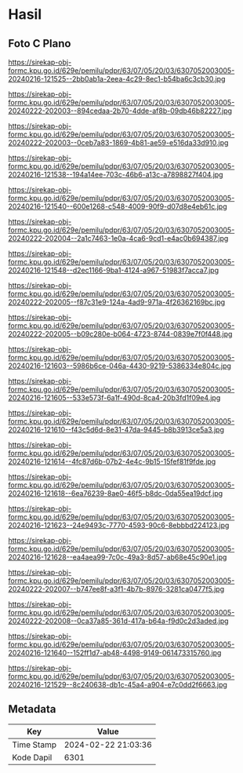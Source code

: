 # Hasil

## Foto C Plano

https://sirekap-obj-formc.kpu.go.id/629e/pemilu/pdpr/63/07/05/20/03/6307052003005-20240216-121525--2bb0ab1a-2eea-4c29-8ec1-b54ba6c3cb30.jpg

https://sirekap-obj-formc.kpu.go.id/629e/pemilu/pdpr/63/07/05/20/03/6307052003005-20240222-202003--894cedaa-2b70-4dde-af8b-09db46b82227.jpg

https://sirekap-obj-formc.kpu.go.id/629e/pemilu/pdpr/63/07/05/20/03/6307052003005-20240222-202003--0ceb7a83-1869-4b81-ae59-e516da33d910.jpg

https://sirekap-obj-formc.kpu.go.id/629e/pemilu/pdpr/63/07/05/20/03/6307052003005-20240216-121538--194a14ee-703c-46b6-a13c-a7898827f404.jpg

https://sirekap-obj-formc.kpu.go.id/629e/pemilu/pdpr/63/07/05/20/03/6307052003005-20240216-121540--600e1268-c548-4009-90f9-d07d8e4eb61c.jpg

https://sirekap-obj-formc.kpu.go.id/629e/pemilu/pdpr/63/07/05/20/03/6307052003005-20240222-202004--2a1c7463-1e0a-4ca6-9cd1-e4ac0b694387.jpg

https://sirekap-obj-formc.kpu.go.id/629e/pemilu/pdpr/63/07/05/20/03/6307052003005-20240216-121548--d2ec1166-9ba1-4124-a967-51983f7acca7.jpg

https://sirekap-obj-formc.kpu.go.id/629e/pemilu/pdpr/63/07/05/20/03/6307052003005-20240222-202005--f87c31e9-124a-4ad9-971a-4f26362169bc.jpg

https://sirekap-obj-formc.kpu.go.id/629e/pemilu/pdpr/63/07/05/20/03/6307052003005-20240222-202005--b09c280e-b064-4723-8744-0839e7f0f448.jpg

https://sirekap-obj-formc.kpu.go.id/629e/pemilu/pdpr/63/07/05/20/03/6307052003005-20240216-121603--5986b6ce-046a-4430-9219-5386334e804c.jpg

https://sirekap-obj-formc.kpu.go.id/629e/pemilu/pdpr/63/07/05/20/03/6307052003005-20240216-121605--533e573f-6a1f-490d-8ca4-20b3fd1f09e4.jpg

https://sirekap-obj-formc.kpu.go.id/629e/pemilu/pdpr/63/07/05/20/03/6307052003005-20240216-121610--f43c5d6d-8e31-47da-9445-b8b3913ce5a3.jpg

https://sirekap-obj-formc.kpu.go.id/629e/pemilu/pdpr/63/07/05/20/03/6307052003005-20240216-121614--4fc87d6b-07b2-4e4c-9b15-15fef81f9fde.jpg

https://sirekap-obj-formc.kpu.go.id/629e/pemilu/pdpr/63/07/05/20/03/6307052003005-20240216-121618--6ea76239-8ae0-46f5-b8dc-0da55ea19dcf.jpg

https://sirekap-obj-formc.kpu.go.id/629e/pemilu/pdpr/63/07/05/20/03/6307052003005-20240216-121623--24e9493c-7770-4593-90c6-8ebbbd224123.jpg

https://sirekap-obj-formc.kpu.go.id/629e/pemilu/pdpr/63/07/05/20/03/6307052003005-20240216-121628--ea4aea99-7c0c-49a3-8d57-ab68e45c90e1.jpg

https://sirekap-obj-formc.kpu.go.id/629e/pemilu/pdpr/63/07/05/20/03/6307052003005-20240222-202007--b747ee8f-a3f1-4b7b-8976-3281ca0477f5.jpg

https://sirekap-obj-formc.kpu.go.id/629e/pemilu/pdpr/63/07/05/20/03/6307052003005-20240222-202008--0ca37a85-361d-417a-b64a-f9d0c2d3aded.jpg

https://sirekap-obj-formc.kpu.go.id/629e/pemilu/pdpr/63/07/05/20/03/6307052003005-20240216-121640--152ff1d7-ab48-4498-9149-061473315760.jpg

https://sirekap-obj-formc.kpu.go.id/629e/pemilu/pdpr/63/07/05/20/03/6307052003005-20240216-121529--8c240638-db1c-45a4-a904-e7c0dd2f6663.jpg


## Metadata

| Key        | Value               |
| ---------- | ------------------- |
| Time Stamp | 2024-02-22 21:03:36 |
| Kode Dapil | 6301                |



